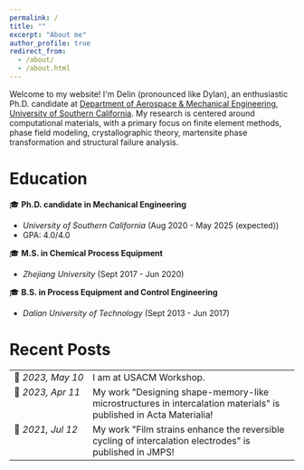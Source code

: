```yaml
---
permalink: /
title: ""
excerpt: "About me"
author_profile: true
redirect_from: 
  - /about/
  - /about.html
---
```


Welcome to my website! I'm Delin (pronounced like Dylan), an enthusiastic Ph.D. candidate at [Department of Aerospace & Mechanical Engineering](https://ame.usc.edu/), [University of Southern California](https://www.usc.edu/). My research is centered around computational materials, with a primary focus on finite element methods, phase field modeling, crystallographic theory, martensite phase transformation and structural failure analysis.

Education
======
&#127891; **Ph.D. candidate in Mechanical Engineering** 
  - *University of Southern California* (Aug 2020 - May 2025 (expected))
  - GPA: 4.0/4.0
    
&#127891; **M.S. in Chemical Process Equipment**
  - *Zhejiang University* (Sept 2017 - Jun 2020)
    
&#127891; **B.S. in Process Equipment and Control Engineering**
  - *Dalian University of Technology* (Sept 2013 - Jun 2017)

Recent Posts
======

<table style="border-collapse: collapse; border: none;">
  <tr>
    <td style="border: none; white-space: nowrap; vertical-align: top;">&#128226; <span style="font-style: italic;">2023, May 10</span></td>
    <td style="border: none; vertical-align: top;">I am at USACM Workshop.</td>
  </tr>
  <tr>
    <td style="border: none; white-space: nowrap; vertical-align: top;">&#128226; <span style="font-style: italic;">2023, Apr 11</span></td>
    <td style="border: none; vertical-align: top;">My work "Designing shape-memory-like microstructures in intercalation materials" is published in Acta Materialia!</td>
  </tr>
  <tr>
    <td style="border: none; white-space: nowrap; vertical-align: top;">&#128226; <span style="font-style: italic;">2021, Jul 12</span></td>
    <td style="border: none; vertical-align: top;">My work "Film strains enhance the reversible cycling of intercalation electrodes" is published in JMPS!</td>
  </tr>
</table>
